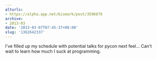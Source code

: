 ```yaml
---
alturls:
- https://alpha.app.net/bismark/post/3596879
archive:
- 2013-03
date: '2013-03-07T07:45:37+00:00'
slug: '1362642337'
---
```


I've filled up my schedule with potential talks for pycon next feel... Can't wait to learn how much I suck at programming.
